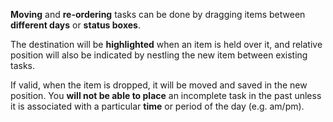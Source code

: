 __Moving__ and __re-ordering__ tasks can be done by dragging items between __different days__ or __status boxes__.

The destination will be __highlighted__ when an item is held over it, and relative position will also be indicated by nestling the new item between existing tasks.

If valid, when the item is dropped, it will be moved and saved in the new position. You __will not be able to place__ an incomplete task in the past unless it is associated with a particular __time__ or period of the day (e.g. am/pm).